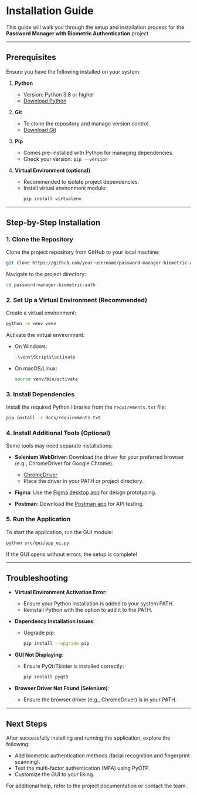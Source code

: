
# Installation Guide

This guide will walk you through the setup and installation process for the **Password Manager with Biometric Authentication** project.

---

## Prerequisites
Ensure you have the following installed on your system:

1. **Python**
   - Version: Python 3.8 or higher
   - [Download Python](https://www.python.org/downloads/)

2. **Git**
   - To clone the repository and manage version control.
   - [Download Git](https://git-scm.com/)

3. **Pip**
   - Comes pre-installed with Python for managing dependencies.
   - Check your version: `pip --version`

4. **Virtual Environment (optional)**
   - Recommended to isolate project dependencies.
   - Install virtual environment module:
     ```bash
     pip install virtualenv
     ```

---

## Step-by-Step Installation

### 1. Clone the Repository
Clone the project repository from GitHub to your local machine:

```bash
git clone https://github.com/your-username/password-manager-biometric-auth.git
```

Navigate to the project directory:

```bash
cd password-manager-biometric-auth
```

### 2. Set Up a Virtual Environment (Recommended)
Create a virtual environment:

```bash
python -m venv venv
```

Activate the virtual environment:

- On Windows:
  ```bash
  .\venv\Scripts\activate
  ```
- On macOS/Linux:
  ```bash
  source venv/bin/activate
  ```

### 3. Install Dependencies
Install the required Python libraries from the `requirements.txt` file:

```bash
pip install -r docs/requirements.txt
```

### 4. Install Additional Tools (Optional)
Some tools may need separate installations:

- **Selenium WebDriver**: Download the driver for your preferred browser (e.g., ChromeDriver for Google Chrome).
  - [ChromeDriver](https://sites.google.com/chromium.org/driver/)
  - Place the driver in your PATH or project directory.

- **Figma**: Use the [Figma desktop app](https://www.figma.com/) for design prototyping.

- **Postman**: Download the [Postman app](https://www.postman.com/) for API testing.

### 5. Run the Application
To start the application, run the GUI module:

```bash
python src/gui/app_ui.py
```

If the GUI opens without errors, the setup is complete!

---

## Troubleshooting

- **Virtual Environment Activation Error**:
  - Ensure your Python installation is added to your system PATH.
  - Reinstall Python with the option to add it to the PATH.

- **Dependency Installation Issues**:
  - Upgrade pip:
    ```bash
    pip install --upgrade pip
    ```

- **GUI Not Displaying**:
  - Ensure PyQt/Tkinter is installed correctly:
    ```bash
    pip install pyqt5
    ```

- **Browser Driver Not Found (Selenium)**:
  - Ensure the browser driver (e.g., ChromeDriver) is in your PATH.

---

## Next Steps
After successfully installing and running the application, explore the following:

- Add biometric authentication methods (facial recognition and fingerprint scanning).
- Test the multi-factor authentication (MFA) using PyOTP.
- Customize the GUI to your liking.

For additional help, refer to the project documentation or contact the team.

